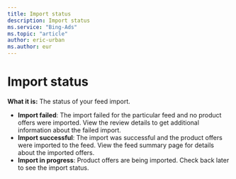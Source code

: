 ```yaml
---
title: Import status
description: Import status
ms.service: "Bing-Ads"
ms.topic: "article"
author: eric-urban
ms.author: eur
---
```


# Import status

**What it is:** The status of your feed import.
- **Import failed**: The import failed for the particular feed and no product offers were imported. View the review details to get additional information about the failed import.
- **Import successful**: The import was successful and the product offers were imported to the feed. View the feed summary page for details about the imported offers.
- **Import in progress**: Product offers are being imported. Check back later to see the import status.


